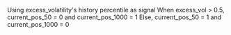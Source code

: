 Using excess_volatility's history percentile as signal
When excess_vol > 0.5, current_pos_50 = 0 and current_pos_1000 = 1
Else, current_pos_50 = 1 and current_pos_1000 = 0
